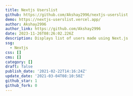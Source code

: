 ```yaml
---
title: Nextjs Userslist
github: https://github.com/Akshay2996/nextjs-userslist
demo: https://nextjs-userslist.vercel.app/
author: Akshay2996
author_link: https://github.com/Akshay2996
date: 2023-11-26T08:26:02.226Z
description: Displays list of users made using Next.js
ssg:
  - Nextjs
css: []
cms: []
category: []
draft: false
publish_date: '2021-02-22T14:16:24Z'
update_date: '2021-03-04T08:10:50Z'
github_star: 1
github_fork: 0
---
```

